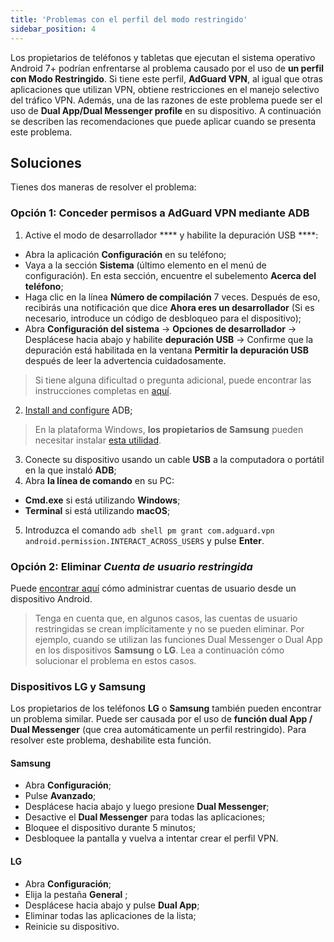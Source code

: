 ```yaml
---
title: 'Problemas con el perfil del modo restringido'
sidebar_position: 4
---
```


Los propietarios de teléfonos y tabletas que ejecutan el sistema operativo Android 7+ podrían enfrentarse al problema causado por el uso de **un perfil con Modo Restringido**. Si tiene este perfil, **AdGuard VPN**, al igual que otras aplicaciones que utilizan VPN, obtiene restricciones en el manejo selectivo del tráfico VPN. Además, una de las razones de este problema puede ser el uso de **Dual App/Dual Messenger profile** en su dispositivo. A continuación se describen las recomendaciones que puede aplicar cuando se presenta este problema.

## Soluciones

Tienes dos maneras de resolver el problema:

### Opción 1: Conceder permisos a AdGuard VPN mediante ADB

1. Active el modo de desarrollador **** y habilite la depuración USB ****:
- Abra la aplicación **Configuración** en su teléfono;
- Vaya a la sección **Sistema** (último elemento en el menú de configuración). En esta sección, encuentre el subelemento **Acerca del teléfono**;
- Haga clic en la línea **Número de compilación** 7 veces. Después de eso, recibirás una notificación que dice **Ahora eres un desarrollador** (Si es necesario, introduce un código de desbloqueo para el dispositivo);
- Abra **Configuración del sistema** → **Opciones de desarrollador** → Desplácese hacia abajo y habilite **depuración USB**  → Confirme que la depuración está habilitada en la ventana **Permitir la depuración USB** después de leer la advertencia cuidadosamente.

> Si tiene alguna dificultad o pregunta adicional, puede encontrar las instrucciones completas en [aquí](https://developer.android.com/studio/debug/dev-options).

2. [Install and configure](https://www.xda-developers.com/install-adb-windows-macos-linux/) ADB;
> En la plataforma Windows, **los propietarios de Samsung** pueden necesitar instalar [esta utilidad](https://developer.samsung.com/mobile/android-usb-driver.html).

3. Conecte su dispositivo usando un cable **USB** a la computadora o portátil en la que instaló **ADB**;
4. Abra **la línea de comando** en su PC:
- **Cmd.exe** si está utilizando **Windows**;
- **Terminal** si está utilizando **macOS**;
5. Introduzca el comando `adb shell pm grant com.adguard.vpn android.permission.INTERACT_ACROSS_USERS` y pulse **Enter**.

### Opción 2: Eliminar *Cuenta de usuario restringida*

Puede [encontrar aquí](https://support.google.com/a/answer/6223444?hl=en) cómo administrar cuentas de usuario desde un dispositivo Android.

> Tenga en cuenta que, en algunos casos, las cuentas de usuario restringidas se crean implícitamente y no se pueden eliminar. Por ejemplo, cuando se utilizan las funciones Dual Messenger o Dual App en los dispositivos **Samsung** o **LG**. Lea a continuación cómo solucionar el problema en estos casos.

### Dispositivos LG y Samsung

Los propietarios de los teléfonos **LG** o **Samsung** también pueden encontrar un problema similar. Puede ser causada por el uso de **función dual App / Dual Messenger** (que crea automáticamente un perfil restringido). Para resolver este problema, deshabilite esta función.

#### Samsung

- Abra **Сonfiguración**;
- Pulse **Avanzado**;
- Desplácese hacia abajo y luego presione **Dual Messenger**;
- Desactive el **Dual Messenger** para todas las aplicaciones;
- Bloquee el dispositivo durante 5 minutos;
- Desbloquee la pantalla y vuelva a intentar crear el perfil VPN.

#### LG

- Abra **Сonfiguración**;
- Elija la pestaña **General** ;
- Desplácese hacia abajo y pulse **Dual App**;
- Eliminar todas las aplicaciones de la lista;
- Reinicie su dispositivo.